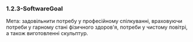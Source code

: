 ﻿### 1.2.3-SoftwareGoal

Мета: задовільнити потребу у професійному спілкуванні, враховуючи потреби у гарному стані фізичного здоров'я, потреби у чистому повітрі, а також виготовленні скульптур.
